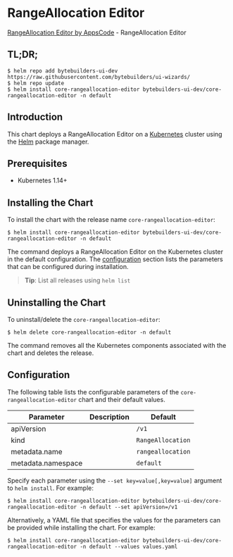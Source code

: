 # RangeAllocation Editor

[RangeAllocation Editor by AppsCode](https://byte.builders) - RangeAllocation Editor

## TL;DR;

```console
$ helm repo add bytebuilders-ui-dev https://raw.githubusercontent.com/bytebuilders/ui-wizards/
$ helm repo update
$ helm install core-rangeallocation-editor bytebuilders-ui-dev/core-rangeallocation-editor -n default
```

## Introduction

This chart deploys a RangeAllocation Editor on a [Kubernetes](http://kubernetes.io) cluster using the [Helm](https://helm.sh) package manager.

## Prerequisites

- Kubernetes 1.14+

## Installing the Chart

To install the chart with the release name `core-rangeallocation-editor`:

```console
$ helm install core-rangeallocation-editor bytebuilders-ui-dev/core-rangeallocation-editor -n default
```

The command deploys a RangeAllocation Editor on the Kubernetes cluster in the default configuration. The [configuration](#configuration) section lists the parameters that can be configured during installation.

> **Tip**: List all releases using `helm list`

## Uninstalling the Chart

To uninstall/delete the `core-rangeallocation-editor`:

```console
$ helm delete core-rangeallocation-editor -n default
```

The command removes all the Kubernetes components associated with the chart and deletes the release.

## Configuration

The following table lists the configurable parameters of the `core-rangeallocation-editor` chart and their default values.

|     Parameter      | Description |      Default      |
|--------------------|-------------|-------------------|
| apiVersion         |             | `/v1`             |
| kind               |             | `RangeAllocation` |
| metadata.name      |             | `rangeallocation` |
| metadata.namespace |             | `default`         |


Specify each parameter using the `--set key=value[,key=value]` argument to `helm install`. For example:

```console
$ helm install core-rangeallocation-editor bytebuilders-ui-dev/core-rangeallocation-editor -n default --set apiVersion=/v1
```

Alternatively, a YAML file that specifies the values for the parameters can be provided while
installing the chart. For example:

```console
$ helm install core-rangeallocation-editor bytebuilders-ui-dev/core-rangeallocation-editor -n default --values values.yaml
```

